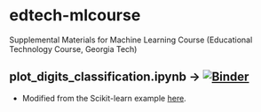 # edtech-mlcourse
Supplemental Materials for Machine Learning Course (Educational Technology Course, Georgia Tech)

## plot_digits_classification.ipynb &#8594; [![Binder](https://mybinder.org/badge_logo.svg)](https://mybinder.org/v2/gh/hariravichandran/edtech-mlcourse/main?filepath=plot_digits_classification.ipynb)
- Modified from the Scikit-learn example [here](https://scikit-learn.org/stable/auto_examples/classification/plot_digits_classification.html#sphx-glr-auto-examples-classification-plot-digits-classification-py).

